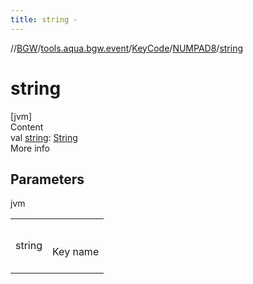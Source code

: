 ```yaml
---
title: string -
---
```

//[BGW](../../../../index.md)/[tools.aqua.bgw.event](../../index.md)/[KeyCode](../index.md)/[NUMPAD8](index.md)/[string](string.md)



# string  
[jvm]  
Content  
val [string](string.md): [String](https://kotlinlang.org/api/latest/jvm/stdlib/kotlin/-string/index.html)  
More info  


## Parameters  
  
jvm  
  
| | |
|---|---|
| <a name="tools.aqua.bgw.event/KeyCode.NUMPAD8/string/#/PointingToDeclaration/"></a>string| <a name="tools.aqua.bgw.event/KeyCode.NUMPAD8/string/#/PointingToDeclaration/"></a><br><br>Key name<br><br>|
  
  



